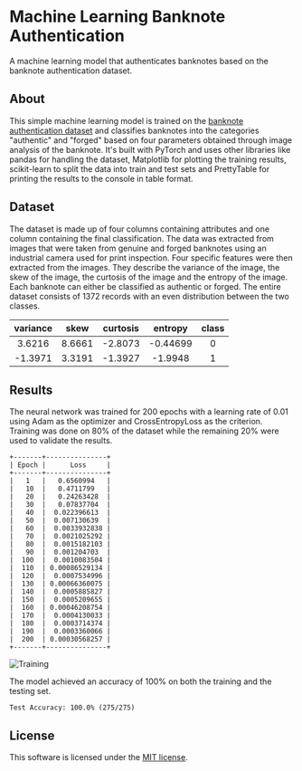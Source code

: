 # Machine Learning Banknote Authentication

A machine learning model that authenticates banknotes based on the banknote authentication dataset.

## About

This simple machine learning model is trained on the [banknote authentication dataset](https://github.com/Kuntal-G/Machine-Learning/blob/master/R-machine-learning/data/banknote-authentication.csv) and classifies banknotes into the categories "authentic" and "forged" based on four parameters obtained through image analysis of the banknote. It's built with PyTorch and uses other libraries like pandas for handling the dataset, Matplotlib for plotting the training results, scikit-learn to split the data into train and test sets and PrettyTable for printing the results to the console in table format.

## Dataset

The dataset is made up of four columns containing attributes and one column containing the final classification. The data was extracted from images that were taken from genuine and forged banknotes using an industrial camera used for print inspection. Four specific features were then extracted from the images. They describe the variance of the image, the skew of the image, the curtosis of the image and the entropy of the image. Each banknote can either be classified as authentic or forged. The entire dataset consists of 1372 records with an even distribution between the two classes.

| variance | skew | curtosis | entropy | class |
|:--------:|:----:|:--------:|:-------:|:-----:|
| 3.6216 | 8.6661 | -2.8073 | -0.44699	| 0 |
| -1.3971 | 3.3191 | -1.3927 | -1.9948 | 1 |

## Results

The neural network was trained for 200 epochs with a learning rate of 0.01 using Adam as the optimizer and CrossEntropyLoss as the criterion. Training was done on 80% of the dataset while the remaining 20% were used to validate the results.

```
+-------+---------------+
| Epoch |      Loss     |
+-------+---------------+
|   1   |   0.6560994   |
|   10  |   0.4711799   |
|   20  |   0.24263428  |
|   30  |   0.07837704  |
|   40  |  0.022396613  |
|   50  |  0.007130639  |
|   60  |  0.0033932838 |
|   70  |  0.0021025292 |
|   80  |  0.0015182103 |
|   90  |  0.001204703  |
|  100  |  0.0010083504 |
|  110  | 0.00086529134 |
|  120  |  0.0007534996 |
|  130  | 0.00066360075 |
|  140  |  0.0005885827 |
|  150  |  0.0005209655 |
|  160  | 0.00046208754 |
|  170  |  0.0004130033 |
|  180  |  0.0003714374 |
|  190  |  0.0003360066 |
|  200  | 0.00030568257 |
+-------+---------------+
```

![Training](https://github.com/user-attachments/assets/6f6ef2f8-d22f-4ddd-be02-33229751d719)

The model achieved an accuracy of 100% on both the training and the testing set.

```
Test Accuracy: 100.0% (275/275)
```

## License

This software is licensed under the [MIT license](LICENSE).
